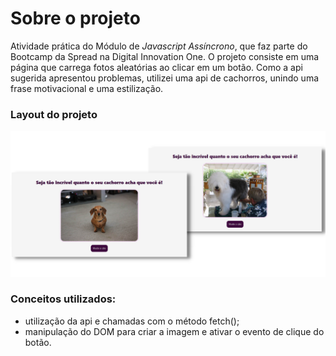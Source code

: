 # Sobre o projeto

Atividade prática do Módulo de _Javascript Assíncrono_, que faz parte do Bootcamp da Spread na Digital Innovation One. O projeto consiste em uma página que carrega fotos aleatórias ao clicar em um botão. Como a api sugerida apresentou problemas, utilizei uma api de cachorros, unindo uma frase motivacional e uma estilização.

### Layout do projeto

![Mockup](https://github.com/VanessaVargas/javascript-assincrono-dio/blob/master/layout.png)

### Conceitos utilizados:

- utilização da api e chamadas com o método fetch();
- manipulação do DOM para criar a imagem e ativar o evento de clique do botão.
